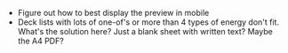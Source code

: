 - Figure out how to best display the preview in mobile
- Deck lists with lots of one-of's or more than 4 types of energy don't fit. What's the solution here? Just a blank sheet with written text? Maybe the A4 PDF?
